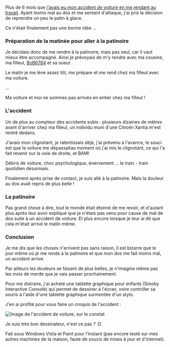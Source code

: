 Plus de 6 mois que [j'avais eu mon accident de voiture en me rendant au travail](${BASE_URL}/archives/2008/07/23/la_routine_puis_la_route_out/index.html "Lire l'article intitulé La routine, puis la route out"). Ayant moins mal au dos et me sentant d'attaque, j'ai pris la décision de reprendre un peu le patin à glace.

Ce n'était finalement pas une bonne idée ...

### Préparation de la matinée pour aller à la patinoire

Je décidais donc de me rendre à la patinoire, mais pas seul, car il vaut mieux être accompagné. Ainsi je prévoyais de m'y rendre avec ma cousine, ma filleul, [BoB6784](http://bob6784.net "Visiter le site de Bob6784") et sa soeur.

Le matin je me lève assez tôt, me prépare et me rend chez ma filleul avec ma voiture.

...

Ma voiture et moi ne sommes pas arrivés en entier chez ma filleul !

### L'accident

Un de plus au compteur des accidents subis : plusieurs dizaines de mètres avant d'arriver chez ma filleul, un individu muni d'une Citroën Xantia m'est rentré dedans.

J'avais mon clignotant, je ralentissais déjà, j'ai prévenu à l'avance, le souci est que la voiture me dépassaitau moment où j'ai mis le clignotant, ce qui l'a fait revenir sur la voie de droite, et BAM!

Débris de voiture, choc psychologique, énervement ... le train - train quotidien désormais.

Finalement après prise de contact, je suis allé à la patinoire. Mais la douleur au dos avait repris de plus belle !

### La patinoire

Pas grand chose à dire, tout le monde était étonné de me revoir, et d'autant plus après leur avoir expliqué que je n'étais pas venu pour cause de mal de dos suite à un accident de voiture. Et plus encore lorsque je leur ai dit que cela m'était arrivé le matin même.

### Conclusion

Je me dis que les choses n'arrivent pas sans raison, il est bizarre que le jour même où je me rends à la patinoire et que mon dos me fait moins mal, un accident arrive.

Par ailleurs les douleurs se faisant de plus belles, je n'imagine même pas les mois de merde que je vais passer prochainement.

Pour me distraire, j'ai acheté une tablette graphique pour enfants (Smoby Interactive Console) qui permet de dessiner à l'écran, voire contrôler sa souris à l'aide d'une tablette graphique surmontée d'un stylo.

J'en ai profité pour vous faire un croquis de l'accident : 

![Image de l'accident de voiture, sur le constat](${BASE_URL}/images/evenement/accident/2009/accident_voiture.bmp "Deux voitures qui se rentrent dedans")

Je suis très bon dessinateur, n'est ce pas ? :D 

Fait sous Windows Vista et Paint pour l'instant (pas encore testé sur mes autres machines de la maison, faute de soucis de mises à jour et d'internet).

